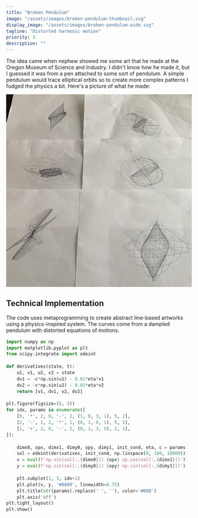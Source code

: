 ```yaml
---
title: "Broken Pendulum"
image: "/assets/images/broken-pendulum-thumbnail.svg"
display_image: "/assets/images/broken-pendulum-wide.svg"
tagline: "Distorted harmonic motion"
priority: 3
description: ""
---
```


The idea came when nephew showed me some art that he made at the Oregon Museum of Science and Industry. I didn't know how he made it, but I guessed it was from a pen attached to some sort of pendulum. A simple pendulum would trace elliptical orbits so to create more complex patterns I fudged the physics a bit. Here's a picture of what he made:

<div class="art-image-container">
  <img src="/assets/images/luke's-art.jpg" alt="Luke's Art" class="art-detail-image">
</div>

## Technical Implementation
The code uses metaprogramming to create abstract line-based artworks using a physics-inspired system. The curves come from a dampled pendulum with distorted equations of motions.


```python
import numpy as np
import matplotlib.pyplot as plt
from scipy.integrate import odeint

def derivatives(state, t):
    u1, v1, u2, v2 = state
    dv1 = -c*np.sin(u1) - 0.01*eta*v1
    dv2 = -c*np.sin(u2) - 0.01*eta*v2
    return [v1, dv1, v2, dv2]

plt.figure(figsize=(8, 3))
for idx, params in enumerate([
    [0, '*', 2, 0, '-', 2, (1, 0, 3, 1), 5, 2],
    [2, '-', 1, 2, '*', 1, (0, 1, 0, 1), 5, 5],
    [1, '+', 2, 0, '-', 2, (0, 1, 3, 5), 2, 1],
]):

    dimx0, opx, dimx1, dimy0, opy, dimy1, init_cond, eta, c = params
    sol = odeint(derivatives, init_cond, np.linspace(0, 100, 10000))    
    x = eval(f'np.sin(sol[:,{dimx0}]) {opx} np.cos(sol[:,{dimx1}])')
    y = eval(f'np.sin(sol[:,{dimy0}]) {opy} np.sin(sol[:,{dimy1}])')

    plt.subplot(1, 3, idx+1)
    plt.plot(x, y, '#0809', linewidth=0.75)
    plt.title(str(params).replace(' ', ''), color='#080')
    plt.axis('off')
plt.tight_layout()
plt.show()
```

